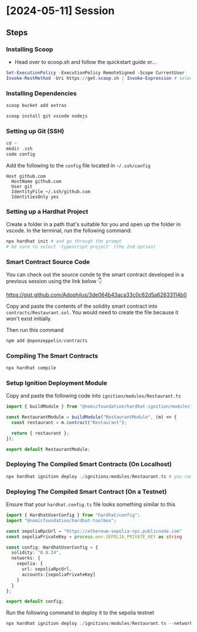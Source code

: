 # [2024-05-11] Session

## Steps


### Installing Scoop

- Head over to scoop.sh and follow the quickstart guide or...

```powershell
Set-ExecutionPolicy -ExecutionPolicy RemoteSigned -Scope CurrentUser
Invoke-RestMethod -Uri https://get.scoop.sh | Invoke-Expression # select A (yes to all)
```


### Installing Dependencies

```powershell
scoop bucket add extras

scoop install git vscode nodejs
```


### Setting up Git (SSH)

```powershell
cd ~
mkdir .ssh
code config
```

Add the following to the `config` file located in `~/.ssh/config`
```
Host github.com
  HostName github.com
  User git
  IdentityFile ~/.ssh/github.com
  IdentitiesOnly yes
```


### Setting up a Hardhat Project

Create a folder in a path that's suitable for you and open up the folder in vscode. In the terminal, run the following command:

```powershell
npx hardhat init # and go through the prompt
# be sure to select 'typescript project' (the 2nd option)
```


### Smart Contract Source Code

You can check out the source conde to the smart contract developed in a previous session using the link below 👇

https://gist.github.com/Adophilus/3de064b43aca33c0c62d5a62633114b0

Copy and paste the contents of the solidity smart contract into `contracts/Restaurant.sol`. You would need to create the file because it won't exist initially.

Then run this command

```powershell
npm add @openzeppelin/contracts
```


### Compiling The Smart Contracts

```powershell
npx hardhat compile
```


### Setup Ignition Deployment Module

Copy and paste the following code into `ignition/modules/Restaurant.ts`

```typescript
import { buildModule } from "@nomicfoundation/hardhat-ignition/modules";

const RestaurantModule = buildModule("RestaurantModule", (m) => {
  const restaurant = m.contract("Restaurant");

  return { restaurant };
});

export default RestaurantModule;
```

### Deploying The Compiled Smart Contracts (On Localhost)

```powershell
npx hardhat ignition deploy ./ignitions/modules/Restaurant.ts # you can optionally supply --network <name> to deploy to a specific network
```


### Deploying The Compiled Smart Contract (On a Testnet)

Ensure that your `hardhat.config.ts` file looks something similar to this
```typescript
import { HardhatUserConfig } from "hardhat/config";
import "@nomicfoundation/hardhat-toolbox";

const sepoliaRpcUrl = "https://ethereum-sepolia-rpc.publicnode.com"
const sepoliaPrivateKey = process.env.SEPOLIA_PRIVATE_KEY as string

const config: HardhatUserConfig = {
  solidity: "0.8.24",
  networks: {
    sepolia: {
      url: sepoliaRpcUrl,
      accounts:[sepoliaPrivateKey] 
    }
  }
};

export default config;
```

Run the following command to deploy it to the sepolia testnet 

```powershell
npx hardhat ignition deploy ./ignitions/modules/Restaurant.ts --network sepolia
```
